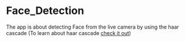 # Face_Detection

The app is about detecting Face from the live camera by using the haar cascade (To learn about haar cascade <a href="https://docs.opencv.org/master/db/d28/tutorial_cascade_classifier.html">check it out</a>)

